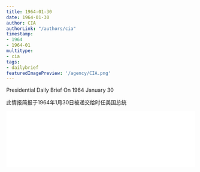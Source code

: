 ```yaml
---
title: 1964-01-30
date: 1964-01-30
author: CIA 
authorLink: "/authors/cia"
timestamp: 
- 1964
- 1964-01
multitype: 
- cia
tags: 
- dailybrief
featuredImagePreview: '/agency/CIA.png'
---
```



Presidential Daily Brief On 1964 January 30

此情报简报于1964年1月30日被递交给时任美国总统

<!--more-->





<div id="over" style="width:100%; overflow:hidden"> <iframe id="sFrame" name="sFrame" frameborder="no" border="0"  allowfullscreen marginwidth="0" scrolling="no" src = " /CIA/1964-01-30.html "  style = " position:absulute; width: 806px; top: 300;" > </iframe> </div>
